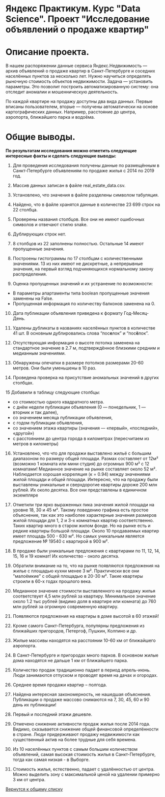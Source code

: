 # Яндекс Практикум. Курс "Data Science". Проект "Исследование объявлений о продаже квартир"

# Описание проекта.

В нашем распоряжении данные сервиса Яндекс.Недвижимость — архив объявлений о продаже квартир в Санкт-Петербурге и соседних населённых пунктов за несколько лет. Нужно научиться определять рыночную стоимость объектов недвижимости. Задача — установить параметры. Это позволит построить автоматизированную систему: она отследит аномалии и мошенническую деятельность.

По каждой квартире на продажу доступны два вида данных. Первые вписаны пользователем, вторые — получены автоматически на основе картографических данных. Например, расстояние до центра, аэропорта, ближайшего парка и водоёма.

# Общие выводы.

**По результатам исследования можно отметить следующие интересные факты и сделать следующие выводы:**

1. Для проведения исследования получены данные по размещённым в Санкт-Петербурге объявлениям по продаже жилья с 2014 по 2019 год.

2. Массив данных записан в файле real_estate_data.csv.

3. Установлено, что значения в файле разделены символом табуляция.

4. Найдено, что в файле хранятся данные в количестве 23 699 строк на 22 столбца.

5. Проверены названия столбцов. Все они не имеют ошибочных символов и отвечают стилю snake.

6. Дублирующих строк нет.

7. 8 столбцов из 22 заполнены полностью. Остальные 14 имеют пропущенные значения.

8. Построены гистограммы по 17 столбцам с количественными значениями. 13 из них имеют не дискретные, а непрерывные значения, на первый взгляд подчиняющихся нормальному закону распределения.

9. Оценка пропущенных значений и их устранение по возможности:
* В параметры апартаменты типа boolean пропущенные значения заменены на False.
* Пропущенная информация по количеству балконов заменена на 0.

10. Дата публикации объявления приведена к формату Год-Месяц-День.

11. Удалены дубликаты в названиях населённых пунктов в количестве 41 шт. В основным дублировались слова “пос**е**лок” и “пос**ё**лок”.

12. Отсутствующая информация о высоте потолка заменена на стандартное значение в 2.7 м, подтверждённое близкими средним и медианным значениями.

13. Обнаружены опечатки в размере потолков размерами 20-60 метров. Они были уменьшены в 10 раз.

14. Проведена проверка на присутствие аномальных значений в других столбцах.

15 Добавили в таблицу следующие столбцы:
* со стоимостью одного квадратного метра.
* с днём недели публикации объявления (0 — понедельник, 1 — вторник и так далее),
* со значением месяца публикации объявления,
* с годом публикации объявления,
* со значением этажа квартиры (значения — «первый», «последний», «другой»)
* с расстоянием до центра города в километрах (пересчитаем из метров в километры)

16. Установлено, что что для продажи выставлено жильё с большим диапазоном по размеру общей площади. Размах составляет от 12м² (возможно 1 комната или мини студия) до огромных 900 м² с 12 комнатами! Медианное значение на рынке составляет около 52 м². Наблюдается хорошая корреляция (к = 0.94) между значениями жилой площади и общей площади. Интересно, что на продажу были выставлены уникальные и сверхдорогие квартиры дороже 200 млн рублей. Их около десятка. Все они представлены в единичном экземпляре

17. Отметили три ярко выраженных пика значения жилой площади на уровне 18, 30 и 45 м². Такому поведению графика есть простое объяснение, так как это наиболее характерные значения размеров жилой площади для 1, 2 и 3-х комнатных квартир соответственно. Таких квартир много в старом жилом фонде. Но на рынке есть и редкие квартиры большой площади. Около 10 продаваемых квартир имеет площадь 500 - 630 м². Но самых уникальным является предложение № 19540 с квартирой в 900 м².

18. В продаже были уникальные предложения с квартирами по 11, 12, 14, 15, 16 и 19 комнат! Их количество - около десятка.

19. Обратили внимание на то, что на рынке появляются предложения на жилье с площадью кухни менее 3 м². Практически все они "малоёмкие" с общей площадью в 20-30 м². Такие квартиры строили в 60-х годах прошлого века.

20. Медианное значение стоимости выставленного на продажу жилья соответствует 4,5 млн рублей за квартиру. Минимальное значение около 1.2 тыс рублей (видимо доля в квартире или комната) до 760 млн рублей за огромную современную квартиру.

21. Появляются предложения на квартиры в доме высотой в 60 этажей!

22. Кроме самого Санкт-Петербурга, популярны предложения из ближайших пригородов, Петергоф, Пушкин, Колпино и др.

23. Жилые массивы находятся на расстоянии 10-60 км от ближайшего аэропорта.

24. В Санкт-Петербурге и пригородах много парков. В основном жилые дома находятся не дальше 1 км от ближайшего парка.

25. Количество продаж традиционно падает в период апрель-июнь. Люди занимаются отпуском и проводят время на дачах и огородах.

26. Среднее время продажи квартир – полгода.

27. Найдена интересная закономерность, не нашедшая объяснения. Публикации о продаже массово снимаются на 7, 30, 45, 60 и 90 день их публикации!

28. Первый и последний этажи дешевле.

29. Отмечено снижение активности продаж жилья после 2014 года. Видимо, сказывается снижение общей финансовой определённости в стране. Люди придерживают продажу недвижимости как существенный актив на более трудные для себя времена.

30. Из 10 населённых пунктов с самым большим количеством объявлений, самая высокая стоимость жилья в Санкт-Петербурге, тогда как самая низкая - в Выборге.

31. Стоимость жилья, естественно, падает с удалённостью от центра. Можно выделить зону с максимальной ценой на удалении примерно 3 км от центра.

[Вернутся к общему списку](../README.md)
